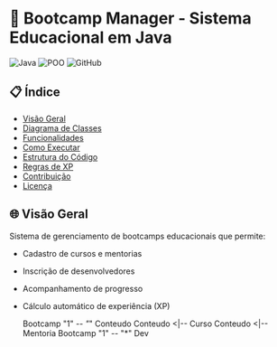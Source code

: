 # 🚀 Bootcamp Manager - Sistema Educacional em Java

![Java](https://img.shields.io/badge/Java-21-blue)
![POO](https://img.shields.io/badge/Paradigma-Orientado%20a%20Objetos-green)
![GitHub](https://img.shields.io/badge/GitHub-Repositório-lightgrey)

## 📋 Índice
- [Visão Geral](#-visão-geral)
- [Diagrama de Classes](#-diagrama-de-classes)
- [Funcionalidades](#-funcionalidades)
- [Como Executar](#-como-executar)
- [Estrutura do Código](#-estrutura-do-código)
- [Regras de XP](#-regras-de-xp)
- [Contribuição](#-contribuição)
- [Licença](#-licença)

## 🌐 Visão Geral
Sistema de gerenciamento de bootcamps educacionais que permite:
- Cadastro de cursos e mentorias
- Inscrição de desenvolvedores
- Acompanhamento de progresso
- Cálculo automático de experiência (XP)


   
    
    Bootcamp "1" *-- "*" Conteudo
    Conteudo <|-- Curso
    Conteudo <|-- Mentoria
    Bootcamp "1" -- "*" Dev
